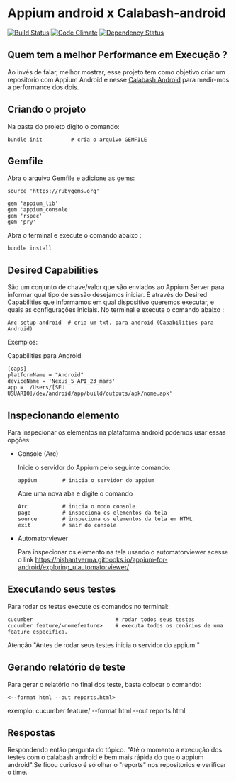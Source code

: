 # Appium android x  Calabash-android                                

[![Build Status](https://travis-ci.org/danilopolicarpos/Appium-android.svg?branch=master)](https://travis-ci.org/danilopolicarpos/Appium-android)             [![Code Climate](https://codeclimate.com/github/codeclimate/codeclimate/badges/gpa.svg)](https://codeclimate.com/github/danilopolicarpos/Appium-android)   [![Dependency Status](https://beta.gemnasium.com/badges/github.com/danilopolicarpos/Appium-android.svg)](https://beta.gemnasium.com/projects/github.com/danilopolicarpos/Appium-android)





## Quem tem a melhor Performance em Execução ?

Ao invés de falar, melhor mostrar, esse projeto tem como objetivo 
criar um repositorio com Appium Android e nesse <a href="https://github.com/danilopolicarpos/calabash-android">Calabash Android</a>
para medir-mos a performance dos dois.

## Criando o projeto

Na pasta do projeto digito o comando:

```
bundle init         # cria o arquivo GEMFILE
```
## Gemfile

Abra o arquivo Gemfile e adicione as gems:
```
source 'https://rubygems.org'

gem 'appium_lib'
gem 'appium_console'
gem 'rspec'
gem 'pry'
```

Abra o terminal e execute o comando abaixo :
```
bundle install      
```

## Desired Capabilities

São um conjunto de chave/valor que são enviados ao Appium Server para informar qual tipo de sessão desejamos iniciar.
É através do Desired Capabilities que informamos em qual dispositivo queremos executar, e quais as configurações iniciais.
No terminal e execute o comando abaixo :
```
Arc setup android  # cria um txt. para android (Capabilities para Android)
```
Exemplos:

Capabilities para Android
```
[caps]
platformName = "Android"
deviceName = 'Nexus_5_API_23_mars'
app = '/Users/[SEU USUARIO]/dev/android/app/build/outputs/apk/nome.apk'

```

## Inspecionando elemento

  Para inspecionar os elementos na plataforma android podemos usar essas opções:
  
  - Console (Arc)

      Inicie o servidor do Appium pelo seguinte comando:
      ```
      appium        # inicia o servidor do appium
      ```
      Abre uma nova aba e digite o comando
      ```
      Arc           # inicia o modo console
      page          # inspeciona os elementos da tela
      source        # inspeciona os elementos da tela em HTML
      exit          # sair do console
      ```


  -  Automatorviewer

      Para inspecionar os elemento na tela usando o automatorviewer acesse o link https://nishantverma.gitbooks.io/appium-for-android/exploring_uiautomatorviewer/


## Executando seus testes

  Para rodar os testes execute os comandos no terminal:
  ```
  cucumber                          # rodar todos seus testes
  cucumber feature/<nomefeature>    # executa todos os cenários de uma feature especifica.
  ```
  Atenção "Antes de rodar seus testes inicia o servidor do appium "

## Gerando relatório de teste

  Para gerar o relatório no final dos teste, basta colocar o comando:
  ```
  <--format html --out reports.html>
  ```
  exemplo: cucumber feature/<nomefeature> --format html --out reports.html

## Respostas

Respondendo então pergunta do tópico. "Até o momento a execução dos testes
com o calabash android é bem mais rápida do que o appium android".Se ficou 
curioso é só olhar o "reports" nos repositorios e verificar o time.

